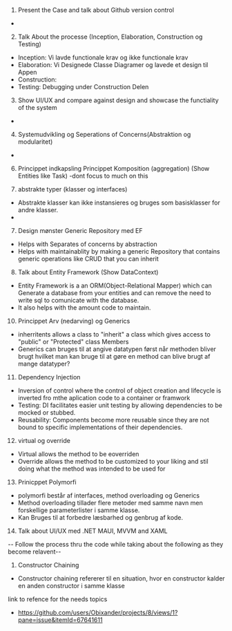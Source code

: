 1. Present the Case and talk about Github version control
 -

2. Talk About the processe (Inception, Elaboration, Construction og Testing)
- Inception: Vi lavde functionale krav og ikke functionale krav
- Elaboration: Vi Designede Classe Diagramer og lavede et design til Appen
- Construction: 
- Testing: Debugging under Construction Delen 


3. Show UI/UX and compare against design and showcase the functiality of the system
 -

4. Systemudvikling og Seperations of Concerns(Abstraktion og modularitet)
 - 

6.  Princippet indkapsling Princippet Komposition (aggregation) (Show Entities like Task)
 -dont focus to much on this

5. abstrakte typer (klasser og interfaces)
 - Abstrakte klasser kan ikke instansieres og bruges som basisklasser for andre klasser.
 - 
7. Design mønster Generic Repository med EF
 - Helps with Separates of concerns by abstraction
 - Helps with maintainablity by making a generic Repository that contains generic operations like CRUD that you can inherit

8. Talk about Entity Framework (Show DataContext) 
 - Entity Framework is a an ORM(Object-Relational Mapper) which can Generate a database from your entities and can remove the need to write sql to comunicate with the database.
 - It also helps with the amount code to maintain.

10. Princippet Arv (nedarving) og Generics
 - inherritents allows a class to "inherit" a class which gives access to "public" or "Protected" class Members
 - Generics can bruges til at angive datatypen først når methoden bliver brugt hvilket man kan bruge til at gøre en method can blive brugt af mange datatyper?

11. Dependency Injection
  - Inversion of control where the control of object creation and lifecycle is inverted fro mthe aplication code to a container or framwork 
  - Testing: DI facilitates easier unit testing by allowing dependencies to be mocked or stubbed.
  - Reusability: Components become more reusable since they are not bound to specific implementations of their dependencies.
    
12. virtual og override
 - Virtual allows the method to be eoverriden
 - Override allows the method to be customized to your liking and stil doing what the method was intended to be used for

13. Prinicppet Polymorfi
 - polymorfi består af interfaces, method overloading og Generics
 - Method overloading tillader flere metoder med samme navn men forskellige parameterlister i samme klasse.
 - Kan Bruges til at forbedre læsbarhed og genbrug af kode.


14. Talk about UI/UX med .NET MAUI, MVVM and XAML

-- Follow the process thru the code while taking about the following as they become relavent--

1. Constructor Chaining 
 - Constructor chaining refererer til en situation, hvor en constructor kalder en anden constructor i samme klasse

link to refence for the needs topics
- https://github.com/users/Obixander/projects/8/views/1?pane=issue&itemId=67641611 